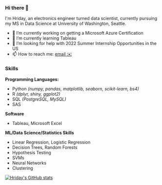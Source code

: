 ### Hi there 👋
I'm Hriday, an electronics engineer turned data scientist, currently pursuing my MS in Data Science at University of Washington, Seattle.

- 🔭 I’m currently working on getting a Microsoft Azure Certification
- 🌱 I’m currently learning Tableau
- 🤔 I’m looking for help with 2022 Summer Internship Opportunities in the US
- 📫 How to reach me: [email ✉️](mailto:hbaghar@uw.edu)
<!-- - 💻 Check out my [website](hbaghar.github.io)-->

### Skills
**Programming Languages:**
- Python _(numpy, pandas, matplotlib, seaborn, scikit-learn, bs4)_
- R _(dplyr, shiny, ggplot2)_
- SQL _(PostgreSQL, MySQL)_
- SAS

**Software**
- Tableau, Microsoft Excel

**ML/Data Science/Statistics Skills**
- Linear Regression, Logistic Regression
- Decision Trees, Random Forests
- Hypothesis Testing
- SVMs
- Neural Networks
- Clustering

[![Hriday's GitHub stats](https://github-readme-stats.vercel.app/api?username=hbaghar&theme=midnight-purple&show_icons=true)](https://github.com/anuraghazra/github-readme-stats)
